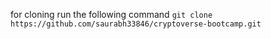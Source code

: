 for cloning run the following command
`git clone https://github.com/saurabh33846/cryptoverse-bootcamp.git`
